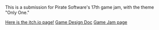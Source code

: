 This is a submission for Pirate Software's 17th game jam, with the theme "Only One."

[Here is the itch.io page!](https://crazy-waffle-man.itch.io/last-man-standing)
[Game Design Doc](https://docs.google.com/document/d/1Xj5P9R6c8Ibd6BK3qg4W-SBLW9ar7UCHwulesahmdkA/edit?usp=sharing)
[Game Jam page](https://itch.io/jam/pirate)
